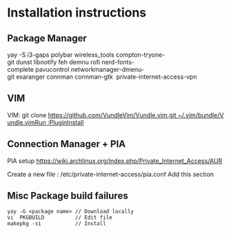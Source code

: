 # Installation instructions

## Package Manager

yay -S i3-gaps polybar wireless_tools compton-tryone-git dunst libnotify feh demnu rofi nerd-fonts-complete pavucontrol networkmanager-dmenu-git exaranger connman connman-gtk  private-internet-access-vpn

## VIM

VIM: git clone https://github.com/VundleVim/Vundle.vim.git ~/.vim/bundle/Vundle.vimRun :PluginInstall


## Connection Manager + PIA

PIA setup
https://wiki.archlinux.org/index.php/Private_Internet_Access/AUR

Create a new file : /etc/private-internet-access/pia.conf
Add this section

## Misc Package build failures

```
yay -G <package name> // Download locally 
vi  PKGBUILD          // Edit file
makepkg -si           // Install
```